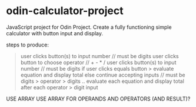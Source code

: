 # odin-calculator-project

JavaScript project for Odin Project. Create a fully functioning simple
calculator with button input and display.

steps to produce:
> user clicks button(s) to input number // must be digits
> user clicks button to choose operator // + - * /
> user clicks button(s) to input number // must be digits
> if user clicks equals button > evaluate equation and display total
> else continue accepting inputs // must be digits > operator > digits ..
> evaluate each equation and display total after each operator > digit input
> 

USE ARRAY USE ARRAY FOR OPERANDS AND OPERATORS (AND RESULT)?